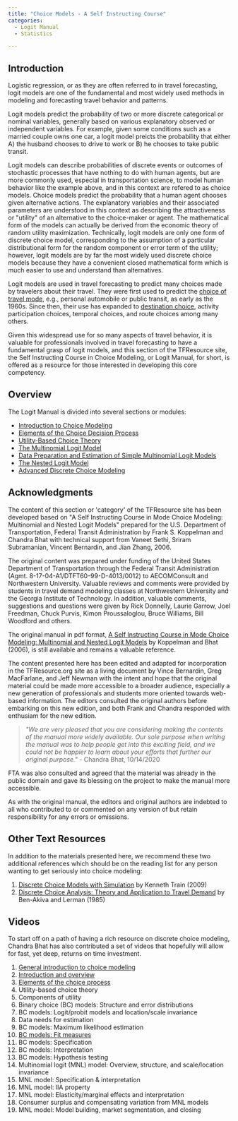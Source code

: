 ```yaml
---
title: "Choice Models - A Self Instructing Course"
categories:
  - Logit Manual
  - Statistics

---
```

<PagesInCategory category="Statistics" />

Introduction
------------
Logistic regression, or as they are often referred to in travel forecasting, logit models are one of the fundamental and most widely used methods in modeling and forecasting travel behavior and patterns.  

Logit models predict the probability of two or more discrete categorical or nominal variables, generally based on various explanatory observed or independent variables.  For example, given some conditions such as a married couple owns one car, a logit model preicts the probability that either A) the husband chooses to drive to work or B) he chooses to take public transit.  

Logit models can describe probabilities of discrete events or outcomes of stochastic processes that have nothing to do with human agents, but are more commonly used, especial in transportation science, to model human behavior like the example above, and in this context are refered to as choice models.  Choice models predict the probability that a human agent chooses given alternative actions.  The explanatory variables and their associated parameters are understood in this context as describing the attractiveness or "utility" of an alternative to the choice-maker or agent.  The mathematical form of the models can actually be derived from the economic theory of random utility maximization.  Technically, logit models are only one form of discrete choice model, corresponding to the assumption of a particular distributional form for the random component or error term of the utility; however, logit models are by far the most widely used discrete choice models because they have a convenient closed mathematical form which is much easier to use and understand than alternatives.  

Logit models are used in travel forecasting to predict many choices made by travelers about their travel.  They were first used to predict the [choice of travel mode](Mode_choice), e.g., personal automobile or public transit, as early as the 1960s.  Since then, their use has expanded to [destination choice](Destination_Choice_Models), activity participation choices, temporal choices, and route choices among many others.  

Given this widespread use for so many aspects of travel behavior, it is valuable for professionals involved in travel forecasting to have a fundamental grasp of logit models, and this section of the TFResource site, the Self Instructing Course in Choice Modeling, or Logit Manual, for short, is offered as a resource for those interested in developing this core competency.  

Overview
--------
The Logit Manual is divided into several sections or modules:  

- [Introduction to Choice Modeling](LM1)
- [Elements of the Choice Decision Process](LM2)
- [Utility-Based Choice Theory](LM3)
- [The Multinomial Logit Model](LM4)
- [Data Preparation and Estimation of Simple Multinomial Logit Models](LM5)
- [The Nested Logit Model](LM8)
- [Advanced Discrete Choice Modeling](LM12)

Acknowledgments
---------------
The content of this section or 'category' of the TFResource site has been developed based on "A Self Instructing Course in Mode Choice Modeling: Multinomial and Nested Logit Models" prepared for the U.S. Department of Transportation, Federal Transit Administration by Frank S. Koppelman and Chandra Bhat with technical support from Vaneet Sethi, Sriram Subramanian, Vincent Bernardin, and Jian Zhang, 2006.  

The original content was prepared under funding of the United States Department of Transportation through the Federal Transit Administration (Agmt. 8-17-04-A1/DTFT60-99-D-4013/0012) to AECOMConsult and Northwestern University.  Valuable reviews and comments were provided by students in travel demand modeling classes at Northwestern University and the Georgia Institute of Technology.  In addition, valuable comments, suggestions and questions were given by Rick Donnelly, Laurie Garrow, Joel Freedman, Chuck Purvis, Kimon Proussaloglou, Bruce Williams, Bill Woodford and others.  

The original manual in pdf format, [A Self Instructing Course in Mode Choice Modeling: Multinomial and Nested Logit Models](http://www.ce.utexas.edu/prof/bhat/courses/lm_draft_060131final-060630.pdf) by Koppelman and Bhat (2006), is still available and remains a valuable reference.  

The content presented here has been edited and adapted for incorporation in the TFResource.org site as a living document by Vince Bernardin, Greg MacFarlane, and Jeff Newman with the intent and hope that the original material could be made more accessible to a broader audience, especially a new generation of professionals and students more oriented towards web-based information.  The editors consulted the original authors before embarking on this new edition, and both Frank and Chandra responded with enthusiam for the new edition. 

>*"We are very pleased that you are considering making the contents of the manual more widely available. Our sole purpose when writing the manual was to help people get into this exciting field, and we could not be happier to learn about your efforts that further our original purpose."* - Chandra Bhat, 10/14/2020 

FTA was also consulted and agreed that the material was already in the public domain and gave its blessing on the project to make the manual more accessible.  

As with the original manual, the editors and original authors are indebted to all who contributed to or commented on any version of but retain responsibility for any errors or omissions.  

<PagesInCategory category="Logit Manual" />


Other Text Resources
--------------------

In addition to the materials presented here, we recommend these two additional references which should be on the reading list for any person wanting to get seriously into choice modeling:

1.  [Discrete Choice Models with Simulation](http://elsa.berkeley.edu/books/choice2.html) by Kenneth Train (2009)
2.  [Discrete Choice Analysis: Theory and Application to Travel Demand](http://www.amazon.com/Discrete-Choice-Analysis-Application-Transportation/dp/0262022176) by Ben-Akiva and Lerman (1985)

Videos
------

To start off on a path of having a rich resource on discrete choice modeling, Chandra Bhat has also contributed a set of videos that hopefully will allow for fast, yet deep, returns on time investment.

1.  [General introduction to choice modeling](http://www.caee.utexas.edu/prof/bhat/Videos/Bhat/OnChoiceModeling.pptx)
2.  [Introduction and overview](http://www.caee.utexas.edu/prof/bhat/Videos/Srinivasan/Intro.zip)
3.  [Elements of the choice process](http://www.caee.utexas.edu/prof/bhat/Videos/Castro/Elementsofthechoiceprocess.wmv)
4.  Utility-based choice theory
5.  Components of utility
6.  Binary choice (BC) models: Structure and error distributions
7.  BC models: Logit/probit models and location/scale invariance
8.  Data needs for estimation
9.  BC models: Maximum likelihood estimation
10. [BC models: Fit measures](http://www.educreations.com/lesson/view/on-choice-modeling-goodness-of-fit/10118541/?ref=link)
11. BC models: Specification
12. BC models: Interpretation
13. BC models: Hypothesis testing
14. Multinomial logit (MNL) model: Overview, structure, and scale/location invariance
15. MNL model: Specification & interpretation
16. MNL model: IIA property
17. MNL model: Elasticity/marginal effects and interpretation
18. Consumer surplus and compensating variation from MNL models
19. MNL model: Model building, market segmentation, and closing
